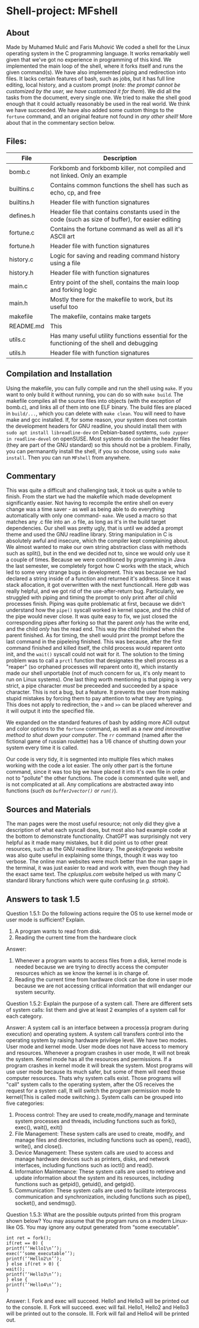 # Shell-project: MFshell
## About
Made by Muhamed Mulić and Faris Muhović
We coded a shell for the Linux operating system in the C programming language. It works remarkably well given that we've got no experience in programming of this kind. We implemented the main loop of the shell, where it forks itself and runs the given command(s). We have also implemented piping and redirection into files. It lacks certain features of bash, such as jobs, but it has full line editing, local history, and a custom prompt (_note: the prompt cannot be customized by the user, we have customized it for them_). We did all the tasks from the document, every single one. We tried to make the shell good enough that it could actually reasonably be used in the real world. We think we have succeeded. We have also added some custom things to the `fortune` command, and an original feature not found in _any other shell!_ More about that in the commentary section below.

## Files:
|File| Description|
|---|---|
|bomb.c| Forkbomb and forkbomb killer, not compiled and not linked. Only an example|
|builtins.c| Contains common functions the shell has such as echo, cp, and free|
|builtins.h| Header file with function signatures|
|defines.h| Header file that contains constants used in the code (such as size of buffer), for easier editing|
|fortune.c| Contains the fortune command as well as all it's ASCII art|
|fortune.h| Header file with function signatures|
|history.c| Logic for saving and reading command history using a file|
|history.h| Header file with function signatures|
|main.c| Entry point of the shell, contains the main loop and forking logic|
|main.h| Mostly there for the makefile to work, but its useful too|
|makefile| The makefile, contains make targets|
|README.md| This|
|utils.c| Has many useful utility functions essential for the functioning of the shell and debugging|
|utils.h| Header file with function signatures|

## Compilation and Installation
Using the makefile, you can fully compile and run the shell using `make`. If you want to only build it without running, you can do so with `make build`. The makefile compiles all the source files into objects (with the exception of bomb.c), and links all of them into one ELF binary. The build files are placed in `build/...`, which you can delete with `make clean`.
You will need to have make and gcc installed. If, for some reason, your system does not contain the development headers for GNU readline, you should install them with `sudo apt install libreadline-dev` on Debian-based systems, `sudo zypper in readline-devel` on openSUSE. Most systems do contain the header files (they are part of the GNU standard) so this should not be a problem.
Finally, you can permanantly install the shell, if you so choose, using `sudo make install`. Then you can run `MFshell` from anywhere.

## Commentary
This was quite a difficult and challenging task, it took us quite a while to finish. From the start we had the makefile which made development significantly easier. Not having to recompile the entire shell on every change was a time saver - as well as being able to do everything automatically with only one command- `make`. We used a macro so that matches any .c file into an .o file, as long as it's in the build target dependencies.
Our shell was pretty ugly, that is until we added a prompt theme and used the GNU readline library. String manipulation in C is absolutely awful and insecure, which the compiler kept complaining about. We almost wanted to make our own string abstraction class with methods such as split(), but in the end we decided not to, since we would only use it a couple of times.
Because we were conditioned by programming in Java the last semester, we completely forgot how C works with the stack, which led to some very strange bugs in development. This was because we had declared a string inside of a function and returned it's address. Since it was stack allocation, it got overwritten with the next functioncall. Here *gdb* was really helpful, and we got rid of the use-after-return bug.
Particularly, we struggled with piping and timing the prompt to only print after _all_ child processes finish. Piping was quite problematic at first, because we didn't understand how the `pipe()` syscall worked in kernel space, and the child of the pipe would never close. It was quite easy to fix, we just closed the corresponding pipes after forking so that the parent _only_ has the write end, and the child _only_ has the read end. This way the child finished when the parent finished. As for timing, the shell would print the prompt before the last command in the pipeleing finished. This was because, after the first command finished and killed itself, the child process would reparent onto init, and the `wait()` syscall could not wait for it. The solution to the timing problem was to call a `prctl` function that designates the shell process as a "reaper" (so orphaned processes will reparent onto it), which instantly made our shell unportable (not of much concern for us, it's only meant to run on Linux systems). One last thing worth mentioning is that piping is very strict, a pipe character *must* be preceeded and succeeded by a space character. This is not a bug, but a feature. It prevents the user from making stupid mistakes by forcing them to pay attention to what they are typing. This does not apply to redirection, the `>` and `>>` can be placed wherever and it will output it into the specified file.

We expanded on the standard features of bash by adding more ACII output and color options to the `fortune` command, as well as a _new and innovative method to shut down your computer_. The `rr` command (named after the fictional game of russian roulette) has a 1/6 chance of shutting down your system every time it is called.

Our code is very tidy, it is segmented into multiple files which makes working with the code a lot easier. The only other part is the fortune command, since it was too big we have placed it into it's own file in order not to "pollute" the other functions. The code is commented quite well, and is not complicated at all. Any complications are abstracted away into functions (_such as `buffer2vector()` or `run()`_).

## Sources and Materials
The man pages were the most useful resource; not only did they give a description of what each syscall does, but most also had example code at the bottom to demonstrate functionality. ChatGPT was surprisingly not very helpful as it made many mistakes, but it did point us to other great resources, such as the GNU readline library. The _geeksforgeeks_ website was also quite useful in explaining some things, though it was way too verbose. The online man websites were much better than the man page in the terminal, it was just easier to read and work with, even though they had the exact same text. The _cplusplus.com_ website helped us with many C standard library functions which were quite confusing (_e.g. strtok_).


## Answers to task 1.5

Question 1.5.1: Do the following actions require the OS to use kernel mode or user mode is
sufficient? Explain.
1. A program wants to read from disk.
2. Reading the current time from the hardware clock

Answer: 
1. Whenever a program wants to access files from a disk, kernel mode is needed because we are trying to directly access the computer resources which as we know the kernel is in charge of.
2. Reading the current time from hardware clock can be done in user mode because we are not accessing critical information that will endanger our system security.

Question 1.5.2: Explain the purpose of a system call. There are different sets of system calls:
list them and give at least 2 examples of a system call for each category.

Answer:
A system call is an interface between a process(a program during execution) and operating system. A system call transfers control into the operating system by raising hardware privilege level. We have two modes. User mode and kernel mode. User mode does not have access to memory and resources. Whenever a program crashes in user mode, It will not break the system. Kernel mode has all the resources and permissions. If a program crashes in kernel mode it will break the system. Most programs will use user mode because its much safer, but some of them will need those computer resources. Thats why system calls exist. Those programs will "call" system calls to the operating system, after the OS receives the request for a system call, It will switch the program permission mode to kernel(This is called mode switching.).
System calls can be grouped into five categories:
1. Process control: They are used to create,modify,manage and terminate system processes and threads, including functions such as fork(), exec(), wait(), exit()
2. File Management: These system calls are used to create, modify, and manage files and directories, including functions such as open(), read(), write(), and close().
3. Device Management: These system calls are used to access and manage hardware devices such as printers, disks, and network interfaces, including functions such as ioctl() and read().
4. Information Maintenance: These system calls are used to retrieve and update information about the system and its resources, including functions such as getpid(), getuid(), and getgid().
5. Communication: These system calls are used to facilitate interprocess communication and synchronization, including functions such as pipe(), socket(), and sendmsg().

Question 1.5.3: What are the possible outputs printed from this program shown below? You
may assume that the program runs on a modern Linux-like OS. You may ignore any output
generated from “some executable”.
```
int ret = fork();
if(ret == 0) {
printf(‘‘Hello1\n’’);
exec(‘‘some_executable’’);
printf(‘‘Hello2\n’’);
} else if(ret > 0) {
wait();
printf(‘‘Hello3\n’’);
} else {
printf(‘‘Hello4\n’’);
}
```
Answer: 
I. Fork and exec will succeed. Hello1 and Hello3 will be printed out to the console.
II. Fork will succeed. exec will fail. Hello1, Hello2 and Hello3 will be printed out to the console.
III. Fork will fail and Hello4 will be printed out.
